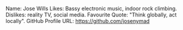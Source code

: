 Name: Jose Wills
Likes: Bassy electronic music, indoor rock climbing.
Dislikes: reality TV, social media.
Favourite Quote: "Think globally, act locally".
GitHub Profile URL: https://github.com/josenymad
